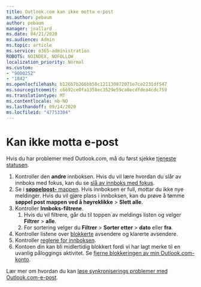 ```yaml
---
title: Outlook.com kan ikke motta e-post
ms.author: pebaum
author: pebaum
manager: joallard
ms.date: 04/21/2020
ms.audience: Admin
ms.topic: article
ms.service: o365-administration
ROBOTS: NOINDEX, NOFOLLOW
localization_priority: Normal
ms.custom:
- "9000252"
- "1842"
ms.openlocfilehash: b126b7b266bb50c121130872071e7ce2231df547
ms.sourcegitcommit: c6692ce0fa1358ec3529e59ca0ecdfdea4cdc759
ms.translationtype: MT
ms.contentlocale: nb-NO
ms.lasthandoff: 09/14/2020
ms.locfileid: "47753304"
---
```

# <a name="unable-to-receive-email"></a>Kan ikke motta e-post

Hvis du har problemer med Outlook.com, må du først sjekke [tjeneste statusen](https://go.microsoft.com/fwlink/p/?linkid=837482).

1. Kontroller den **andre** innboksen. Hvis du vil lære hvordan du slår av innboks med fokus, kan du se [slå av innboks med fokus](https://support.office.com/article/f714d94d-9e63-4217-9ccb-6cb2986aa1b2). 
2. Se i [ **søppelpost-** mappen](https://outlook.live.com/mail/junkemail). Hvis innboksen er full, mottar du ikke nye meldinger. Hvis du vil gjøre plass i innboksen, kan du prøve å tømme **søppel post mappen ved å høyreklikke**  >  **Slett alle**.
3. Kontroller **Innboks-filtrene**. 
    1. Hvis du vil filtrere, går du til toppen av meldings listen og velger **Filtrer**  >  **alle**.
    2. For sortering velger du **Filtrer**  >  **Sorter etter**  >  **dato** eller **fra**.
4. Kontroller listene over [blokkerte](https://outlook.live.com/mail/options/mail/junkEmail) avsendere og klarerte avsendere.
5. Kontroller [reglene for innboksen](https://outlook.live.com/mail/options/mail/rules).
6. Kontoen din kan bli midlertidig blokkert fordi vi har lagt merke til en uvanlig påloggings aktivitet. Se [fjerne blokkeringen av min Outlook.com-konto](https://support.office.com/article/f4ad2701-d166-4d8b-8a6a-9af2a1f8a4c4).

Lær mer om hvordan du kan [løse synkroniserings problemer med Outlook.com-e-post](https://support.office.com/article/d39e3341-8d79-4bf1-b3c7-ded602233642).